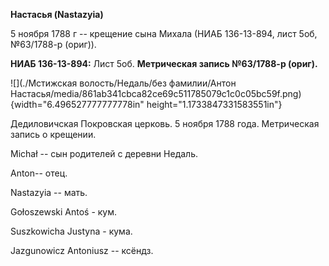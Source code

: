 **Настасья (Nastazyia)**

5 ноября 1788 г -- крещение сына Михала (НИАБ 136-13-894, лист 5об,
№63/1788-р (ориг)).

**НИАБ 136-13-894:** Лист 5об. **Метрическая запись №63/1788-р (ориг).**

![](./Мстижская волость/Недаль/без фамилии/Антон Настасья/media/861ab341cbca82ce69c511785079c1c0c05bc59f.png){width="6.496527777777778in"
height="1.1733847331583551in"}

Дедиловичская Покровская церковь. 5 ноября 1788 года. Метрическая запись
о крещении.

Michał -- сын родителей с деревни Недаль.

Anton-- отец.

Nastazyia -- мать.

Gołoszewski Antoś - кум.

Suszkowicha Justyna - кума.

Jazgunowicz Antoniusz -- ксёндз.
